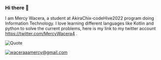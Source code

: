 ### Hi there 👋

I am Mercy Wacera, a student at AkiraChix-codeHive2022 program doing Information Technology. I love learning different languages like Kotlin and python to solve the current problems, here is my link to my twitter account https://twitter.com/MercyWacera4 .

![Quote](https://github-readme-quotes.herokuapp.com/quote?font=Redressed)

<a href="mailto:waceraaamercy@gmail.com">![waceraaamercy@gmail.com](https://img.shields.io/badge/Gmail-D14836?style=for-the-badge&logo=gmail&logoColor=white)</a>



